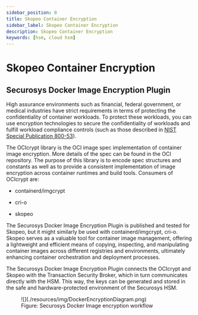 ```yaml
---
sidebar_position: 0
title: Skopeo Container Encryption
sidebar_label: Skopeo Container Encryption
description: Skopeo Container Encryption
keywords: [hsm, cloud hsm]
---
```


# Skopeo Container Encryption

## Securosys Docker Image Encryption Plugin

High assurance environments such as financial, federal government, or
medical industries have strict requirements in terms of protecting the
confidentiality of container workloads. To protect these workloads, you
can use encryption technologies to secure the confidentiality of
workloads and fulfill workload compliance controls (such as those
described in [NIST Special Publication 800-53](https://nvlpubs.nist.gov/nistpubs/SpecialPublications/NIST.SP.800-53r4.pdf)).

The OCIcrypt library is the OCI image spec implementation of container
image encryption. More details of the spec can be found in the OCI
repository. The purpose of this library is to encode spec structures and
constants as well as to provide a consistent implementation of image
encryption across container runtimes and build tools. Consumers of
OCIcrypt are:

-   containerd/imgcrypt

-   cri-o

-   skopeo

The Securosys Docker Image Encryption Plugin is published and tested for
Skopeo, but it might similarly be used with containerd/imgcrypt, cri-o.
Skopeo serves as a valuable tool for container image management,
offering a lightweight and efficient means of copying, inspecting, and
manipulating container images across different registries and
environments, ultimately enhancing container orchestration and
deployment processes.

The Securosys Docker Image Encryption Plugin connects the OCIcrypt and
Skopeo with the Transaction Security Broker, which in turn communicates
directly with the HSM. This way, the keys can be generated and stored in
the safe and hardware-protected environment of the Securosys HSM.

<figure class="image">
  ![](./resources/img/DockerEncryptionDiagram.png)
  <figcaption>Figure: Securosys Docker Image encryption workflow</figcaption>
</figure>

